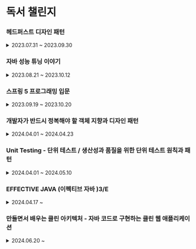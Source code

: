 # 독서 챌린지

### 헤드퍼스트 디자인 패턴

<details>

<summary>2023.07.31 ~ 2023.09.30</summary>

- [1일차 : 2023-07-31 (독서 전략 , 다짐) ](src/main/헤드퍼스트/1일차/1일차.md)
- [2일차 : 2023-08-01 (p.26 ~ 40) / 디자인패턴 소개 , 전략 패턴 ](src/main/헤드퍼스트/2일차/2일차.md)
- [3일차 : 2023-08-02 (p.41 ~ 55) / 인터페이스 설계 , 캡술화 ](src/main/헤드퍼스트/3일차/3일차.md)
- [4일차 : 2023-08-03 (p.56~ 69) / 전략패턴 , 상속보다는 구성](src/main/헤드퍼스트/4일차/4일차.md)
- [5일차 : 2023-08-04 (p.70~86) / 옵저버패턴 이해하기 ](src/main/헤드퍼스트/5일차/5일차.md)
- [6일차 : 2023-08-05 (p.87~101) / 옵저버패턴 구현  ](src/main/헤드퍼스트/6일차/6일차.md)
- [7일차 : 2023-08-07 (p.102~113) / 옵저버패턴 예시 , 푸시 & 풀 방식 ](src/main/헤드퍼스트/7일차/7일차.md)
- [8일차 : 2023-08-08 (p.114~125) / 데코레이퍼 패턴 소개 , OCP ](src/main/헤드퍼스트/8일차/8일차.md)
- [9일차 : 2023-08-09 (p.126~139) / 데코레이퍼 패턴 코드 예시  ](src/main/헤드퍼스트/9일차/9일차.md)
- [10일차 : 2023-08-10 (p.140~152) / 팩토리 패턴 소개  ](src/main/헤드퍼스트/10일차/10일차.md)
- [11일차 : 2023-08-11 (p.153~165) / 팩토리 패턴 예시 (피자 가게)  ](src/main/헤드퍼스트/11일차/11일차.md)
- [12일차 : 2023-08-12 (p.166~179) / 팩토리 패턴 객체 의존성 , 의존 관계 역전 원칙 DIP  ](src/main/헤드퍼스트/12일차/12일차.md)
- [13일차 : 2023-08-14 (p.180~189) / 추상 팩토리 도입  ](src/main/헤드퍼스트/13일차/13일차.md)
- [14일차 : 2023-08-15 (p.190~204) / 팩토리 메서드 패턴과 추상 팩토리 패턴  ](src/main/헤드퍼스트/14일차/14일차.md)
- [15일차 : 2023-08-16 (p.205~216) / 싱글톤 패턴 소개 (getInstance ,이른 초기화 , DCL)  ](src/main/헤드퍼스트/15일차/15일차.md)
- [16일차 : 2023-08-17 (p.217~226) / 싱글톤 패턴 정리  ](src/main/헤드퍼스트/16일차/16일차.md)
- [17일차 : 2023-08-18 (p.227~239) / 커맨드 패턴 소개   ](src/main/헤드퍼스트/17일차/17일차.md)
- [18일차 : 2023-08-19 (p.240~256) / 커맨드 패턴 구현   ](src/main/헤드퍼스트/18일차/18일차.md)
- [19일차 : 2023-08-21 (p.257~271) / 커맨드 패턴 활용   ](src/main/헤드퍼스트/19일차/19일차.md)
- [20일차 : 2023-08-22 (p.272~283) / 어댑터 패턴 소개  ](src/main/헤드퍼스트/20일차/20일차.md)
- [21일차 : 2023-08-23 (p.284~293) / 실전 어댑터 패턴,Enumeration vs Iterator , fail-fast , 퍼사드 패턴 맛보기  ](src/main/헤드퍼스트/21일차/21일차.md)
- [22일차 : 2023-08-24 (p.294~304) / 퍼사드 패턴 소개 , 최소 지식 원칙  ](src/main/헤드퍼스트/22일차/22일차.md)
- [23일차 : 2023-08-25 (p.305~316) / 퍼사드 패턴 vs 어댑터 패턴 , 템플릿 메소드 패턴 - 알고리즘 캡슐화 하기  ](src/main/헤드퍼스트/23일차/23일차.md)
- [24일차 : 2023-08-26 (p.317~334) / 템플릿 메소드 예시 ,구현  ](src/main/헤드퍼스트/24일차/24일.md)
- [25일차 : 2023-09-04 (p.335~345) / 템플릿 메소드 코드   ](src/main/헤드퍼스트/25일차/25일.md)
- [26일차 : 2023-09-05 (p.346~360) / 반복패턴 캡슐화하기  ](src/main/헤드퍼스트/26일차/26일차.md)
- [27일차 : 2023-09-06 (p.361~373) / Iterator 인터페이스 , 반복자 패턴   ](src/main/헤드퍼스트/27일차/27일차.md)
- [28일차 : 2023-09-07 (p.374~386) / 단일 역할 원칙, 반복자 패턴 코드   ](src/main/헤드퍼스트/28일차/28일차.md)
- [29일차 : 2023-09-08 (p.387~398) / 컴포지트 패턴 정의   ](src/main/헤드퍼스트/29일차/29일차.md)
- [30일차 : 2023-09-09 (p.399~414) / 컴포지트 패턴 구현   ](src/main/헤드퍼스트/30일차/30일차.md)
- [31일차 : 2023-09-11 (p.415~427) / 객체의 상태 바꾸기   ](src/main/헤드퍼스트/31일차/31일차.md)
- [32일차 : 2023-09-12 (p.428~439) / State 인터페이스 , OCP   ](src/main/헤드퍼스트/32일차/32일차.md)
- [33일차 : 2023-09-13 (p.440~452) / 상태 패턴   ](src/main/헤드퍼스트/33일차/33일차.md)
- [34일차 : 2023-09-14 (p.453~463) / 프록시 패턴   ](src/main/헤드퍼스트/34일차/34일차.md)
- [35일차 : 2023-09-15 (p.464~474) / 원격 메소드 - RMI  ](src/main/헤드퍼스트/35일차/35일차.md)
- [36일차 : 2023-09-16 (p.475~488) / 원격 프록시  ](src/main/헤드퍼스트/36일차/36일차.md)
- [37일차 : 2023-09-18 (p.489~502) / 프록시 패턴  ](src/main/헤드퍼스트/37일차/37일차.md)
- [38일차 : 2023-09-19 (p.503~513) / 보호 프록시  ](src/main/헤드퍼스트/38일차/38일차.md)
- [39일차 : 2023-09-20 (p.514~527) / 다양한 프록시 패턴   ](src/main/헤드퍼스트/39일차/39일차.md)
- [40일차 : 2023-09-21 (p.528~539) / 복합 패턴(어댑터 , 데코레이터 ,팩토리)   ](src/main/헤드퍼스트/40일차/40일차.md)
- [41일차 : 2023-09-22 (p.540~553) / 복합 패턴(컴포지트 , 옵저버)   ](src/main/헤드퍼스트/41일차/41일차.md)
- [42일차 : 2023-09-23 (p.554~564) / 복합 패턴 -MVC 패턴 )   ](src/main/헤드퍼스트/42일차/42일차.md)
- [43일차 : 2023-09-25 (p.565~579) / 모델, 뷰 , 컨트롤러 코드)   ](src/main/헤드퍼스트/43일차/43일차.md)
- [44일차 : 2023-09-26 (p.580~598) / BPM ,심박수 제어 코드)   ](src/main/헤드퍼스트/44일차/44일차.md)
- [45일차 : 2023-09-27 (p.599~609) / 디자인 패턴 정의 ,범주)   ](src/main/헤드퍼스트/45일차/45일차.md)
- [46일차 : 2023-09-28 (p.610~621) / 디자인 패턴 사용 지침)   ](src/main/헤드퍼스트/46일차/46일차.md)
- [47일차 : 2023-09-29 (p.622~635) / 다양한 디자인 패턴 (브리지 패턴 , 빌더 패턴)   ](src/main/헤드퍼스트/47일차/47일차.md)
- [48일차 : 2023-09-30 (p.636~649) / 다양한 디자인 패턴 (책임 연쇄, 플라이웨이트 ,인터프리터 ,중재자 , 메멘토 , 비지터 패턴)   ](src/main/헤드퍼스트/48일차/48일차.md)

</details>

### 자바 성능 튜닝 이야기 

<details>
<summary>2023.08.21 ~ 2023.10.12</summary>

- [1일차 : 2023-08-21 (p.1 ~16 ) / 디자인 패턴 꼭 써야 한다.](자바튜닝/1일차/1일차.md)
- [2일차 : 2023-08-22 (p.17 ~ 27 ) / 프로파일링 툴과 System 클래스 ](자바튜닝/2일차/2일차.md)
- [3일차 : 2023-08-23 (p.28 ~ 40 ) / System.currentTimeMillis 와 System.nanoTime  ](자바튜닝/3일차/3일차.md)
- [4일차 : 2023-08-24 (p.41 ~ 48 ) / String 대신 StringBuffer 와 StringBuilder  ](자바튜닝/4일차/4일차.md)
- [5일차 : 2023-08-25 (p.49 ~ 56 ) / String vsStringBuffer vs StringBuilder 응답 속도, 메모리 ,동작 원리  ](자바튜닝/5일차/5일차.md)
- [6일차 : 2023-08-26 (p.57 ~63 ) / Collection 및 Map 인터페이스   ](자바튜닝/6일차/6일차.md)
- [7일차 : 2023-08-28 (p.64 ~86 ) / Set ,List ,Map  구현 클래스 비교   ](자바튜닝/7일차/7일차.md)
- [8일차 : 2023-08-29 (p.87 ~101 ) / 조건문과 반복문에서의 성능   ](자바튜닝/8일차/8일차.md)
- [9일차 : 2023-09-14 (p.103 ~118 ) / static 제대로 사용하기    ](자바튜닝/9일차/9일차.md)
- [10일차 : 2023-09-18(p.119 ~ 132 ) / reflection , Class 정보    ](자바튜닝/10일차/10일차.md)
- [11일차 : 2023-09-19(p.133 ~ 144 ) / java Thread     ](자바튜닝/11일차/11일차.md)
- [12일차 : 2023-09-20(p.145 ~ 160  ) / synchronized 키워드       ](자바튜닝/12일차/12일차.md)
- [13일차 : 2023-09-23(p.161 ~ 171  ) /  IO 병목 현상      ](자바튜닝/13일차/13일차.md)
- [14일차 : 2023-09-24(p.172 ~  182 ) /  NIO       ](자바튜닝/14일차/14일차.md)
- [15일차 : 2023-09-25(p.183 ~ 199  ) /  로그를 효율적으로 관리하자        ](자바튜닝/15일차/15일차.md)
- [16일차 : 2023-09-26(p.201 ~ 218  ) /  스프링 프레임워크        ](자바튜닝/16일차/16일차.md)
- [17일차 : 2023-09-27(p.219 ~ 236   ) / DB 연결         ](자바튜닝/17일차/17일차.md)
- [18일차 : 2023-09-28(p.237 ~  260  ) / XML , JSON          ](자바튜닝/18일차/18일차.md)
- [19일차 : 2023-09-29(p.261 ~ 268    ) /  웹 서버 설정 (KeepAlive)          ](자바튜닝/19일차/19일차.md)
- [20일차 : 2023-09-30(p.269 ~ 276    ) / DB Connection Pool  , 스레드          ](자바튜닝/20일차/20일차.md)
- [21일차 : 2023-10-01(p.277 ~ 294    ) /  안드로이드 성능          ](자바튜닝/21일차/21일차.md)
- [22일차 : 2023-10-02(p.295 ~  305   ) / JVM HotSpot VM            ](자바튜닝/22일차/22일차.md)
- [23일차 : 2023-10-03(p.306 ~ 318     ) / JIT 컴파일 , 클래스 로더             ](자바튜닝/23일차/23일차.md)
- [24일차 : 2023-10-04(p.319 ~  327    ) /  GC , 런타임 데이터 영역            ](자바튜닝/24일차/24일차.md)
- [25일차 : 2023-10-05(p.328 ~  342    ) / 자바의 힙 영역, GC 종류 , 방식              ](자바튜닝/25일차/25일차.md)
- [26일차 : 2023-10-06(p.343 ~  362    ) / GC 튜닝                ](자바튜닝/26일차/26일차.md)
- [27일차 : 2023-10-07(p.363 ~  378    ) / GC 튜닝 절차                ](자바튜닝/27일차/27일차.md)
- [28일차 : 2023-10-10(p.379 ~   390   ) / JMX  (Java Management Extension)               ](자바튜닝/28일차/28일차.md)
- [29일차 : 2023-10-11(p.461 ~   469   ) / 캐시               ](자바튜닝/29일차/29일차.md)
- [30일차 : 2023-10-12  (p.425 ~ 438   ) / 애플리케이션에서 점검해야 할 대상들 ](자바튜닝/30일차/30일차.md)

</details>


### 스프링 5 프로그래밍 입문 

<details>

<summary>2023.09.19 ~ 2023.10.20</summary>

- [1일차 : 2023-09-19 (p.53 ~ 72  ) / 스프링 DI , 객체 조립기](스프링5/1일차/1일차.md)
- [2일차 : 2023-09-20 (p.73 ~ 88  ) / 스프링 컨테이너 , 생성자 DI , 세터 메서드 DI  ](스프링5/2일차/2일차.md)
- [3일차 : 2023-09-21 (p.89 ~ 102  ) /@Configuration ,  @Bean , 싱글톤   ](스프링5/3일차/3일차.md)
- [4일차 : 2023-09-23 (p.103 ~ 114  ) / 자동 의존 주입 @Autowired   ](스프링5/4일차/4일차.md)
- [5일차 : 2023-09-25 (p.115 ~ 127  ) / @Qualifier , @Autowried 필수 여부 (required = false , Optional , @Nullable)   ](스프링5/5일차/5일차.md)
- [6일차 : 2023-09-26 (p.128 ~ 140  ) / @Component , 컴포넌트 스캔    ](스프링5/6일차/6일차.md)
- [7일차 : 2023-09-27 (p.141 ~ 150  ) / 빈 라이프 사이클     ](스프링5/7일차/7일차.md)
- [8일차 : 2023-09-28 (p.151 ~ 157  ) / AOP 프록시 개념     ](스프링5/8일차/8일차.md)
- [9일차 : 2023-09-29 (p.158 ~ 166  ) / AOP 개념, 종류, 구현     ](스프링5/9일차/9일차.md)
- [10일차 : 2023-09-30 (p.167 ~ 177  ) / AOP 애노테이션 @Advice , @Pointcut   ](스프링5/10일차/10일차.md)
- [11일차 : 2023-10-01 (p.178 ~ 189  ) / DB 연동 , DataSource   ](스프링5/11일차/11일차.md)
- [12일차 : 2023-10-02 (p.190 ~ 208   ) / JdbcTemplate 쿼리 (query() , RowMapper , queryForObject() , PreparedStatementCreator)  ](스프링5/12일차/12일차.md)
- [13일차 : 2023-10-03 (p.209 ~ 231 ) / 트랜잭션 , @Transactional  ](스프링5/13일차/13일차.md)
- [14일차 : 2023-10-04 (p.232 ~ 248 ) / 스프링 MVC 설정   ](스프링5/14일차/14일차.md)
- [15일차 : 2023-10-05 (p.249 ~ 262 ) / 스프링 MVC 핸들러 ,컨트롤러  ](스프링5/15일차/15일차.md)
- [16일차 : 2023-10-06 (p.263 ~ 278  ) / 요청 파라미터 ](스프링5/16일차/16일차.md)
- [17일차 : 2023-10-10 (p.279 ~ 319  ) / 커맨드 객체, Model , ModelAndView  ](스프링5/17일차/17일차.md)
- [18일차 : 2023-10-11 (p.320 ~ 351   ) / 커맨드 객체 검증 , Validator  ](스프링5/18일차/18일차.md)
- [19일차 : 2023-10-12 (p.352 ~  369  ) / HttpSession   ](스프링5/19일차/19일차.md)
- [20일차 : 2023-10-14 (p.370 ~ 381    ) / Interceptor , 쿠키   ](스프링5/20일차/20일차.md)
- [21일차 : 2023-10-15 (p.382 ~ 404    ) / @DateTimeFormat , @Pathvariable , 익셉션 처리    ](스프링5/21일차/21일차.md)
- [22일차 : 2023-10-17 (p.414 ~ 439    ) / Json , @RestController  , ResponseEntity ](스프링5/22일차/22일차.md)
- [23일차 : 2023-10-20 (p.440 ~ 450    ) /  프로필과 프로퍼티  ](스프링5/23일차/23일차.md)

</details>

### 개발자가 반드시 정복해야 할 객체 지향과 디자인 패턴 


<details>

<summary>2024.04.01 ~ 2024.04.23 </summary>

- [1일차 : 2024-04-01 (p.12~ 28 ) / if-else 로 구성된 코드 수정](oop/docs/1일차.md)
- [2일차 : 2024-04-02 (p.29 ~ 44) / 객체 - 메시지, 의존](oop/docs/2일차/2일차.md)
- [3일차 : 2024-04-03 (p.45 ~ 77) / 캡슐화 (디미터 법칙), 다형성 & 추상화 ](oop/docs/3일차/3일차.md)
- [4일차 : 2024-04-04 (p.78 ~ 86 ) /인터페이스 , 추상화 ,테스트  ](oop/docs/4일차/4일차.md)
- [5일차 : 2024-04-05 (p.87 ~  102) / 상속 보다 조립   ](oop/docs/5일차/5일차.md)
- [6일차 : 2024-04-06 (p.104 ~ 136 ) / SOLID    ](oop/docs/6일차/6일차.md)
- [7일차 : 2024-04-07 (p.137 ~ 152 ) / DI와 서비스 로케이터,  DI 생성자 방식, 설정 메서드 방식     ](oop/docs/7일차/7일차.md)
- [8일차 : 2024-04-08 (p.152 ~ 172  ) / 서비스 로케이터 구현      ](oop/docs/8일차/8일차.md)
- [9일차 : 2024-04-17 (p.174 ~ 181  ) / 디자인 패턴 - 전략(strategy) 패턴       ](oop/docs/9일차/9일차.md)
- [10일차 : 2024-04-18 (p.182 ~ 197   ) /  탬플릿 메서드(template method ) 패턴과 상태(State) 패턴    ](oop/docs/10일차/10일차.md)
- [11일차 : 2024-04-19 (p.197 ~  208  ) / 프록시 (Proxy )패턴      ](oop/docs/11일차/11일차.md)
- [12일차 : 2024-04-20 (p.209 ~  227   ) / 옵저버 패턴     ](oop/docs/12일차/12일차.md)
- [13일차 : 2024-04-21 (p.228 ~ 235    ) / 미디에이터 (Mediator ) 패턴     ](oop/docs/13일차/13일차.md)
- [14일차 : 2024-04-22 (p.236 ~ 247    ) / 파사드 (Facade ) 패턴  , 추상 팩토리(Abstract Factory)  ](oop/docs/14일차/14일차.md)
- [15일차 : 2024-04-23 (p.248 ~  257   ) / 컴포지트(Composite) 패턴 , 널(Null) 객체 패턴  ](oop/docs/15일차/15일차.md)


</details>

### Unit Testing - 단위 테스트 / 생산성과 품질을 위한 단위 테스트 원칙과 패턴

<details>

<summary>2024.04.01 ~ 2024.05.10 </summary>

- [1일차 : 2024-04-01 (P.29 ~50 ) /단위 테스트 목표 , 테스트 커버리지 ](단위테스트/docs/1일차/1일차.md)
- [2일차 : 2024-04-02 (p.51 ~ 63) / 단위 테스트 격리 ,고전파 & 런던파 ](단위테스트/docs/2일차/2일차.md)
- [3일차 : 2024-04-03 (p.64 ~ 78 ) / 고전파와 런던파의 차이  ](단위테스트/docs/3일차/3일차.md)
- [4일차 : 2024-04-04 (p.79 ~ 95 ) / 단위 테스트 구성, 테스트 픽스처  ](단위테스트/docs/4일차/4일차.md)
- [5일차 : 2024-04-05 (p.96 ~ 109  ) / 단위 테스트 명명법   ](단위테스트/docs/5일차/5일차.md)
- [6일차 : 2024-04-06 (p.113 ~ 124 ) / 좋은 단위 테스트 : 회귀 방지, 리팩토링 내성     ](단위테스트/docs/6일차/6일차.md)
- [7일차 : 2024-04-07 (p.125 ~ 145  ) / 좋은 단위 테스트 : 빠른 피드백, 유지 보수성  / 이상적인 테스트     ](단위테스트/docs/7일차/7일차.md)
- [8일차 : 2024-04-17 (p.147 ~ 154  ) / 목과 테스트 취약성 , 목과 스텁의 구분     ](단위테스트/docs/8일차/8일차.md)
- [9일차 : 2024-04-18 (p.154 ~ 165  ) /  목과 스텁 CQS     ](단위테스트/docs/9일차/9일차.md)
- [10일차 : 2024-04-19 (p.165 ~ 175  ) /  목과 테스트 취약성 : 육각형 아키텍처       ](단위테스트/docs/10일차/10일차.md)
- [11일차 : 2024-04-20 (p.176 ~  181  ) /  단위 테스트 런던파 , 고전파 재고 , 5장 요약       ](단위테스트/docs/11일차/11일차.md)
- [12일차 : 2024-04-22 (p.183 ~194    ) /  단위 테스트 스타일     ](단위테스트/docs/12일차/12일차.md)
- [13일차 : 2024-04-23 (p.195 ~ 203    ) / 함수형 아키텍처의 이해      ](단위테스트/docs/13일차/13일차.md)
- [14일차 : 2024-04-24 (p.204 ~  225   ) /   함수형 아키텍처와 출력 기반 테스트로의 전환   ](단위테스트/docs/14일차/14일차.md)
- [15일차 : 2024-04-25 (p.227 ~ 236    ) /  가치 있는 단위 테스트를 위한 리팩터링 - 코드의 네 가지 유형    ](단위테스트/docs/15일차/15일차.md)
- [16일차 : 2024-04-29 (p.236 ~ 248    ) /  가치 있는 단위 테스트를 위한 리팩터링 - 고객 관리 시스템 코드 예제  ](단위테스트/docs/16일차/16일차.md)
- [17일차 : 2024-04-30 (p.248 ~  269   ) /   최적의 단위 테스트 커버리지 분석  ](단위테스트/docs/17일차/17일차.md)
- [18일차 : 2024-05-01 (p.271 ~  286   ) / 통합 테스트란?   ](단위테스트/docs/18일차/18일차.md)
- [19일차 : 2024-05-02 (p.287 ~ 298    ) /  의존성 추상화를 위한 인터페이스 사용   ](단위테스트/docs/19일차/19일차.md)
- [20일차 : 2024-05-04 (p.298 ~  312  ) / 로깅 기능을 테스트하는 방법     ](단위테스트/docs/20일차/20일차.md)
- [21일차 : 2024-05-05 (p.313 ~ 330   ) /  목 처리에 대한 모범 사례    ](단위테스트/docs/21일차/21일차.md)
- [22일차 : 2024-05-07 (p.331 ~ 350    ) /  데이터베이스 테스트    ](단위테스트/docs/22일차/22일차.md)
- [23일차 : 2024-05-08 (p.350 ~   367   ) /  10장 데이터베이스 테스트 ,  테스트 데이터 생명 주기  ](단위테스트/docs/23일차/23일.md)
- [24일차 : 2024-05-09 (p.369 ~   380  ) / 11장  단위 테스트 안티 패턴 , 비공개 메서드 단위 테스트     ](단위테스트/docs/24일차/24일차.md)
- [25일차 : 2024-05-10 (p.381 ~ 391   ) / 11장  단위 테스트 안티 패턴 ( 코드 오염, 구체 클래스를 목으로 처리하기 , 시간 처리하기)      ](단위테스트/docs/25일차/25일차.md)

</details>

### EFFECTIVE JAVA (이펙티브 자바 )3/E  


<details>

<summary> 2024.04.17 ~ </summary>

- [1일차 : 2024-04-17 (p.7 ~ p.13) / 생성자 대신 정적 팩토리 메서드를 고려하라 ](effective-java/docs/1일차/1일차.md)
- [2일차 : 2024-04-18 (p.14 ~ 22  ) / 생성자에 매개변수가 많다면 빌더를 고려하라.  ](effective-java/docs/2일차/2일차.md)
- [3일차 : 2024-04-19 (p.23 ~ 30  ) / private 생성자나 열거 타입으로 싱글턴임을 보증하라 , 인스턴스화를 막으려거든 private 생성자를 사용하라 , 자원을 직접 명시하지 말고 의존 객체 주입을  사용하라 ](effective-java/docs/3일차/3일차.md)
- [4일차 : 2024-04-21 (p.31 ~ 35  ) /  불필요한 객체 생성을 피하라  ](effective-java/docs/4일차/4일차.md)
- [5일차 : 2024-04-23 (p.36 ~ 39  ) /  다 쓴 객체 참조를 해제하라  ](effective-java/docs/5일차/5일차.md)
- [6일차 : 2024-04-24 (p.40 ~ 46  ) / finalizer 와 cleaner 사용을 피하라    ](effective-java/docs/6일차/6일차.md)
- [7일차 : 2024-04-25 (p.47 ~ 50  ) / try-finally 보다는 try-with-resources 를 사용하라   ](effective-java/docs/7일차/7일차.md)
- [8일차 : 2024-04-26 (p.51 ~ 66  ) /3장 모든 객체의 공통 메서드. 아이템 11. equals 는 일반 규약을 지켜 재정의하라    ](effective-java/docs/8일차/8일차.md)
- [9일차 : 2024-04-29 (p.67 ~  72 ) / 아이템 12.  equals 를 재정의하려거든 hashCode 도 재정의하라   ](effective-java/docs/9일차/9일차.md)
- [10일차 : 2024-04-30 (p.73 ~ 76  ) /   toString 을 항상 재정의하라  ](effective-java/docs/10일차/10일차.md)
- [11일차 : 2024-05-02 (p. 77 ~ 86   ) /   clone 재정의는 주의해서 진행하라   ](effective-java/docs/11일차/11일차.md)
- [12일차 : 2024-05-03 (p. 87 ~ 94   ) /    Comparable 을 구현할지 고려하라   ](effective-java/docs/12일차/12일차.md)
- [13일차 : 2024-05-04 (p. 95 ~  101  ) /  4장 클래스와 인터페이스 , 클래스와 멤버의 접근 권한을 최소화하라    ](effective-java/docs/13일차/13일차.md)
- [14일차 : 2024-05-05 (p. 102 ~  104  ) / 아이템 16. public 클래스에서는 public 필드가 아닌 접근자 메서드를 사용하라     ](effective-java/docs/14일차/14일차.md)
- [15일차 : 2024-05-06 (p. 105 ~  113 ) / 아이템 17. 변경 가능성을 최소화하라     ](effective-java/docs/15일차/15일차.md)
- [16일차 : 2024-05-07 (p. 114 ~  121 ) / 아이템 18. 상속보다는 컴포지션을 사용하라     ](effective-java/docs/16일차/16일차.md)
- [17일차 : 2024-05-08 (p. 122 ~  129 ) / 아이템 19. 상속을 고려해 설계하고 문서화하라. 그러지 않았다면 상속을 금지하라    ](effective-java/docs/17일차/17일차.md)
- [18일차 : 2024-05-09 (p. 130 ~ 135   ) / 아이템 20. 추상 클래스보다는 인터페이스를 우선하라   ](effective-java/docs/18일차/18일차.md)
- [19일차 : 2024-05-10 (p. 136 ~ 138   ) / 아이템 21. 인터페이스는 구현하는 쪽을 생각해 설계하라   ](effective-java/docs/19일차/19일차.md)
- [20일차 : 2024-05-11 (p. 139 ~ 141   ) / 아이템 22. 인터페이스는 타입을 정의하는 용도로만 사용하라   ](effective-java/docs/20일차/20일차.md)
- [21일차 : 2024-05-12 (p. 142 ~ 145   ) / 아이템 23.  태그 달린 클래스보다는  클래스 계층 구조를 활용하라  ](effective-java/docs/21일차/21일차.md)
- [22일차 : 2024-05-13 (p. 146 ~  149  ) / 아이템 24. 멤버 클래스 되도록 static 으로 만들라  ](effective-java/docs/22일차/22일차.md)
- [23일차 : 2024-05-14 (p. 150 ~  152  ) / 아이템 25. 톱 레벨 클래스는 한 파일에 하나만 담으라  ](effective-java/docs/23일차/23일차.md)
- [24일차 : 2024-05-15 (p. 153 ~  159  ) / 5장 제네릭  아이템 26. 로 타입은 사용하지 말라](effective-java/docs/24일차/24일차.md)
- [25일차 : 2024-05-16 (p. 161 ~  163  ) / 아이템 27. 비검사 경고를 제거하라](effective-java/docs/25일차/25일차.md)
- [26일차 : 2024-05-17 (p. 164 ~ 169    ) /   아이템 28. 배열보다는 리스트를 사용하라](effective-java/docs/26일차/26일차.md)
- [27일차 : 2024-05-18 (p. 170 ~  175  ) /   아이템 29. 이왕이면 제네릭 타입으로 만들라](effective-java/docs/27일차/27일차.md)
- [28일차 : 2024-05-19 (p. 176 ~  180  ) /   아이템 30. 이왕이면 제네릭 메서드로 만들라](effective-java/docs/28일차/28일차.md)
- [29일차 : 2024-05-20 (p. 181 ~ 190   ) /   아이템 31. 한정적 와일드카드를 사용해 API 유연성을 높이라](effective-java/docs/29일차/29일차.md)
- [30일차 : 2024-05-21 (p. 191 ~  197  ) /   아이템 32. 제네릭과 가변인수를 함께 쓸 때는 신중하라](effective-java/docs/30일차/30일차.md)
- [31일차 : 2024-05-22 (p. 198 ~  205  ) /   아이템 33. 타입 안전 이종 컨테이너를 고려하라](effective-java/docs/31일차/31일차.md)
- [32일차 : 2024-05-23 (p. 207 ~ 220   ) / 6장 열거 타입과 애너테이션 , 아이템 34. int 상수 대신 열거 타입을 사용하라  ](effective-java/docs/32일차/32일차.md)
- [33일차 : 2024-05-24 (p. 221 ~  222   ) /  아이템 35. ordinal 메서드 대신 인스턴스 필드를 사용하라  ](effective-java/docs/33일차/33일차.md)
- [34일차 : 2024-05-25 (p. 223 ~   225  ) /  아이템 36. 비트 필드 대신 EnumSet을 사용하라  ](effective-java/docs/34일차/34일차.md)
- [35일차 : 2024-05-26 (p. 226 ~  231   ) /  아이템 37. ordinal 인덱싱 대신 EnumMap 을 사용하라  ](effective-java/docs/35일차/35일차.md)
- [36일차 : 2024-05-27 (p. 232 ~ 236    ) /  아이템 38. 확장할 수 있는 열거 타입이 필요하면 인터페이스를 사용하라  ](effective-java/docs/36일차/36일차.md)
- [37일차 : 2024-05-28 (p. 237 ~ 245    ) /  아이템 39. 명명 패턴보다 애너테이션을 사용하라  ](effective-java/docs/37일차/37일차.md)
- [38일차 : 2024-05-29 (p. 246 ~ 248    ) /  아이템 40. @Override 에너테이션을 일관되게 사용하라   ](effective-java/docs/38일차/38일차.md)
- [39일차 : 2024-05-30 (p. 249 ~  251   ) /  아이템 41. 정의하려는 것이 타입이라면 마커 인터페이스를 사용하라   ](effective-java/docs/39일차/39일차.md)
- [40일차 : 2024-05-31 (p. 252 ~ 258    ) /  7장 람다와 스트림 ,아이템 42. 익명 클래스보다는 람다를 사용하라    ](effective-java/docs/40일차/40일차.md)
- [41일차 : 2024-06-01 (p. 259 ~  262   ) /  아이템 43. 람다보다는 메서드 참조를 사용하라    ](effective-java/docs/41일차/41일차.md)
- [42일차 : 2024-06-02 (p. 263 ~  267   ) /  아이템 44. 표준 함수형 인터페이스를 사용하라    ](effective-java/docs/42일차/42일차.md)
- [43일차 : 2024-06-03 (p. 268 ~  276   ) /  아이템 45. 스트림은 주의해서 사용하라    ](effective-java/docs/43일차/43일차.md)
- [44일차 : 2024-06-04 (p. 277 ~  283   ) /  아이템 46. 스트림에서는 부작용 없는 함수를 사용하라    ](effective-java/docs/44일차/44일차.md)
- [45일차 : 2024-06-05 (p. 284 ~  290    ) /  아이템 47. 반환 타입으로는 스트림보다 컬렉션이 낫다    ](effective-java/docs/45일차/45일차.md)



</details>

### 만들면서 배우는 클린 아키텍처 - 자바 코드로 구현하는 클린 웹 애플리케이션

<details>

<summary> 2024.06.20 ~   </summary>

- [1일차 : 2024-06-20 (p. 1 ~ 11    ) / 01. 계층형 아키텍처의 문제는 무엇일까?     ](clean-architecture/docs/1일차/1일차.md)
- [2일차 : 2024-06-21 (p. 12 ~ 22    ) /  02.  의존성 역전하기      ](clean-architecture/docs/2일차/2일차.md)
- [3일차 : 2024-06-22 (p. 23 ~ 32    ) /  03. 코드 구성하기     ](clean-architecture/docs/3일차/3일차.md)
- [4일차 : 2024-06-23 (p.33 ~ 52    ) /  04. 유스케이스 구현하기     ](clean-architecture/docs/4일차/4일차.md)
- [5일차 : 2024-06-24 (p.53 ~ 62    ) /  05. 웹 어댑터 구현하기   ](clean-architecture/docs/5일차/5일차.md)
- [6일차 : 2024-06-25 (p.63 ~ 79    ) / 06. 영속성 어댑터 구현하기  ](clean-architecture/docs/6일차/6일차.md)

</details>

[//]: # (### 토비의 스프링 3.1 Vol.1 스프링의 이해와 원리)

[//]: # ()
[//]: # ()
[//]: # (<details>)

[//]: # ()
[//]: # ()
[//]: # (<summary> 2024.??.??~ </summary>)

[//]: # ()
[//]: # ()
[//]: # (- [1일차 :  2024-??-?? &#40;p.53 ~ 87 &#41; / 1장 오브젝트와 의존관계 ,  DAO 리팩토링 ]&#40;toby-spring/docs/1일차/1일차.md&#41;)

[//]: # ()
[//]: # (- [2일차 :  2024-??-?? &#40;p.88 ~ 102  &#41; / 1장 오브젝트와 의존관계 , IoC ]&#40;toby-spring/docs/2일차/2일차.md&#41;)

[//]: # ()
[//]: # (- [3일차 :  2024-??-?? &#40;p.103 ~ 127 &#41; / 1장 오브젝트와 의존관계 , 1.6 싱글톤 레지스트리 , 1.7 의존관계 주입 &#40;DI ]&#40;toby-spring/docs/3일차/3일차.md&#41;)

[//]: # (- [4일차 :  2024-??-?? &#40;p.128 ~ 143  &#41; / 1장 오브젝트와 의존관계 , 1.8 XML을 이용한 설정  ]&#40;toby-spring/docs/4일차/4일차.md&#41;)

[//]: # (- [5일차 :  2024-??-?? &#40;p.145 ~ 160  &#41; / 2장 테스트  2.1 UserDaoTest 다시 보기 ,  2.2 UserDaoTest 개선]&#40;toby-spring/docs/5일차/5일차.md&#41;)

[//]: # (- [6일차 :  2024-??-?? &#40;p.161 ~ 182    &#41; / 2장 테스트 2.3 개발자를 위한 테스팅 프레임워크 JUnit  ]&#40;toby-spring/docs/6일차/6일차.md&#41;)

[//]: # (- [7일차 :  2024-??-?? &#40;p.183 ~ 196  &#41; / 2장 테스트 2.4  ]&#40;toby-spring/docs/7일차/7일차.md&#41;)

[//]: # (- [8일차 :  2024-??-?? &#40;p.197 ~ 207   &#41; / 2장 테스트 2.5 학습 테스트로 배우는 스프링 , 2.6 정리 ]&#40;toby-spring/docs/8일차/8일차.md&#41;)

[//]: # (- [9일차 :  2024-??-?? &#40;p.209 ~ 224   &#41; / 3장 템플릿 ,3.1 다시 보는 초난감 DAO  ,3.2 변하는 것과 변하지 않는 것  ]&#40;toby-spring/docs/9일차/9일차.md&#41;)

[//]: # (- [10일차 :  2024-??-?? &#40;p.224 ~ 240  &#41; / 3장 템플릿 ,3.3 JDBC 전략 패턴의 최적화 , 3.4 컨텍스트와 DI  ]&#40;toby-spring/docs/10일차/10일차.md&#41;)

[//]: # (- [11일차 :  2024-??-?? &#40;p.240 ~ 258   &#41; / 3장 템플릿 ,3.5 템플릿과 콜백   ]&#40;toby-spring/docs/11일차/11일차.md&#41;)

[//]: # (- [12일차 :  2024-??-?? &#40;p.259 ~ 277 &#41; / 3장 템플릿 ,3.6 스프링의 JdbcTemplate   ]&#40;toby-spring/docs/12일차/12일차.md&#41;)

[//]: # (- [13일차 :  2024-??-?? &#40;p.279 ~ 297 &#41; / 4장 예외 , 4.1 사라진 SQLException   ]&#40;toby-spring/docs/13일차/13일차.md&#41;)

[//]: # (- [14일차 :  2024-??-?? &#40;p.297 ~ 315  &#41; / 4장 예외 , 4.2 예외 전환   ]&#40;toby-spring/docs/14일차/14일차.md&#41;)
[//]: # (- [15일차 :  2024-??-?? &#40;p.317 ~   &#41; / 5장 서비스 추상화 , 5.1 사용자 레벨 관리 기능 추가   ]&#40;toby-spring/docs/15일차/15일차.md&#41;)

[//]: # ()
[//]: # ()
[//]: # ()
[//]: # (</details>)


[//]: # (### Java Persistence with Spring Data and Hibernate )

[//]: # (<details>)
[//]: # (    <summary>2024. dd</summary>)

[//]: # (- [1일차 : 2024-00-00 &#40;p.2 ~18 &#41; / 1부 ORM 시작하기 , 01 객체/관계형 영속성 이해  , 1.1 영속성이란? , 1.2 패러다임의 불일치]&#40;java-persistence/docs/1일차/1일차.md&#41;)
[//]: # (- [2일차 : 2024-00-00 &#40;p.19 ~ 22 &#41; /  1.3 ORM ,JPA , 하이버네이트, 스프링 데이터]&#40;java-persistence/docs/2일차/2일차.md&#41;)
[//]: # (- [3일차 : 2024-00-00 &#40;p.23 ~ 34  &#41; /  02 프로젝스 시작 , 2.1 하이버네이트 소개 ,  2.2 스프링 데이터 소개,  2.3 JPA를 이용한 "Hello World" 예제]&#40;java-persistence/docs/3일차/3일차.md&#41;)
[//]: # (- [4일차 : 2024-00-00 &#40;p.34 ~   &#41; /  02 프로젝스 시작 , 2.4 네이티브 하이버네이트 구성]&#40;java-persistence/docs/4일차/4일차.md&#41;)

[//]: # (</details>)
